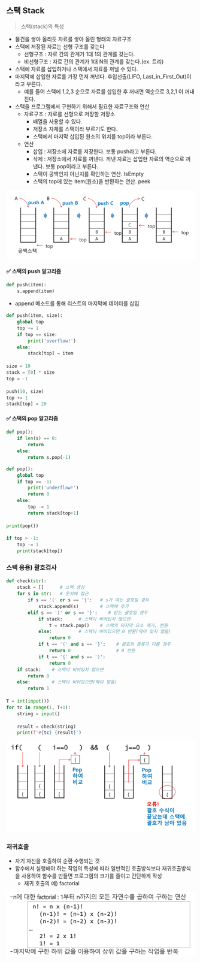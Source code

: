 ## 스택 Stack

> 스택(stack)의 특성

- 물건을 쌓아 올리듯 자료를 쌓아 올린 형태의 자료구조
- 스택에 저장된 자료는 선형 구조를 갖는다
  - 선형구조 : 자료 간의 관계가 1대 1의 관계를 갖는다.
  - 비선형구조 : 자료 간의 관계가 1대 N의 관계를 갖는다.(ex. 트리)
- 스택에 자료를 삽입하거나 스택에서 자료를 꺼낼 수 있다.
- 마지막에 삽입한 자료를 가장 먼저 꺼낸다. 후입선출(LIFO, Last_in_First_Out)이라고 부른다.
  - 예를 들어 스택에 1,2,3 순으로 자료를 삽입한 후 꺼내면 역순으로 3,2,1 이 꺼내진다.
- 스택을 프로그램에서 구현하기 위해서 필요한 자료구조와 연산
  - 자료구조 : 자료를 선형으로 저장할 저장소
    - 배열을 사용할 수 있다.
    - 저장소 자체를 스택이라 부르기도 한다.
    - 스택에서 마지막 삽입된 원소의 위치를 top이라 부른다.
  - 연산
    - 삽입 : 저장소에 자료를 저장한다. 보통 push라고 부른다.
    - 삭제 : 저장소에서 자료를 꺼낸다. 꺼낸 자료는 삽입한 자료의 역순으로 꺼낸다. 보통 pop이라고 부른다.
    - 스택이 공백인지 아닌지를 확인하는 연산. IsEmpty
    - 스택의 top에 있는 item(원소)을 반환하는 연산. peek

![image-20220325202924712](Stack1.assets/image-20220325202924712.png)



#### ✅ 스택의 push 알고리즘

```python
def push(item):
    s.append(item)
```

- append 메소드를 통해 리스트의 마지막에 데이터를 삽입

```python
def push(item, size):
    global top
    top += 1
    if top == size:
        print('overflow!')
    else:
        stack[top] = item
        
size = 10
stack = [0] * size
top = -1

push(10, size)
top += 1
stack[top] = 20
```



#### ✅ 스택의 pop 알고리즘

```python
def pop():
    if len(s) == 0:
        return
    else:
        return s.pop(-1)
```

```python
def pop():
    global top
    if top == -1:
        print('underflow!')
        return 0
    else:
        top -= 1
        return stack[top+1]
    
print(pop())

if top > -1:
    top -= 1
    print(stack[top])
```



### 스택 응용) 괄호검사

```python
def check(str):
    stack = []      # 스택 생성
    for s in str:   # 문자에 접근
        if s == '(' or s == '{':   # s가 여는 괄호일 경우
            stack.append(s)        # 스택에 추가
        elif s == ')' or s == '}':    # 닫는 괄호일 경우
            if stack:      # 스택이 비어있지 않으면
                t = stack.pop()    # 스택의 마지막 요소 제거, 반환
            else:          # 스택이 비어있으면 0 반환(짝이 맞지 않음)
                return 0
            if t == '(' and s == '}':    # 괄호의 종류가 다를 경우
                return 0                 # 0 반환
            if t == '{' and s == ')':
                return 0
    if stack:    # 스택이 비어있지 않으면
        return 0
    else:        # 스택이 비어있으면(짝이 맞음)
        return 1

T = int(input())
for tc in range(1, T+1):
    string = input()

    result = check(string)
    print(f'#{tc} {result}')
```

![image-20220327162654552](Stack1.assets/image-20220327162654552.png)



 

### 재귀호출

- 자기 자신을 호출하여 순환 수행되는 것
- 함수에서 실행해야 하는 작업의 특성에 따라 일반적인 호출방식보다 재귀호출방식을 사용하여 함수를 만들면 프로그램의 크기를 줄이고 간단하게 작성
  - 재귀 호출의 예) factorial

![image-20220327165511187](Stack1.assets/image-20220327165511187.png)
